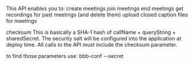 
This API enables you to:
create meetings
join meetings
end meetings
get recordings for past meetings (and delete them)
upload closed caption files for meetings


checksum
This is basically a SHA-1 hash of
    callName + queryString + sharedSecret.
The security salt will be configured into the application at deploy time.
All calls to the API must include the checksum parameter.

to find those parameters use: bbb-conf --secret
